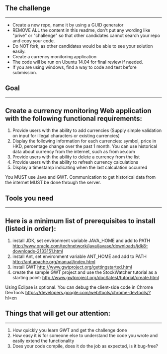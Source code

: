 ## The challenge
---
* Create a new repo, name it by using a GUID generator
* REMOVE ALL the content in this readme, don't put any wording like "prive" or "challenge" so that other candidates cannot search your repo and copy your code.
* Do NOT fork, as other candidates would be able to see your solution easily.
* Create a currency monitoring application
* The code will be run on Ubuntu 14.04 for final review if needed.
* If you are using windows, find a way to code and test before submission.


## Goal
---
Create a currency monitoring Web application with the following functional requirements:
---
1. Provide users with the ability to add currencies (Supply simple validation on input for illegal characters or existing currencies)
2. Display the following information for each currencies: symbol, price in HKD, percentage change over the past 1 month. You can use  historical data about currency from the internet, such as from xe.com
3. Provide users with the ability to delete a currency from the list
3. Provide users with the ability to refresh currency calculations
4. Display a timestamp indicating when the last calculation occurred

You MUST use Java and GWT.
Communication to get historical data from the internet MUST be done through the server. 

## Tools you need
---
Here is a minimum list of prerequisites to install (listed in order):
---
1. install JDK, set environment variable JAVA_HOME and add to PATH
	http://www.oracle.com/technetwork/java/javase/downloads/jdk8-downloads-2133151.html
2. install Ant, set environment variable ANT_HOME and add to PATH
	http://ant.apache.org/manual/index.html
3. install GWT
	http://www.gwtproject.org/gettingstarted.html
4. create the sample GWT project and use the StockWatcher tutorial as a starting point:
	http://www.gwtproject.org/doc/latest/tutorial/create.html

Using Eclipse is optional. You can debug the client-side code in Chrome DevTools
	https://developers.google.com/web/tools/chrome-devtools/?hl=en


## Things that will get our attention:
---
1. How quickly you learn GWT and get the challenge done
2. How easy it is for someone else to understand the code you wrote and easily extend the functionality
3. Does your code compile, does it do the job as expected, is it bug-free?
